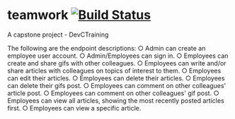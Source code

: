 # teamwork [![Build Status](https://travis-ci.com/uchennaibekwe/teamwork.svg?branch=master)](https://travis-ci.com/uchennaibekwe/teamwork)

A capstone project - DevCTraining

The following are the endpoint descriptions:
○ Admin can create an employee user account.
○ Admin/Employees can sign in.
○ Employees can create and share gifs with other colleagues.
○ Employees can write and/or share articles with colleagues on topics of interest to
them.
○ Employees can edit their articles.
○ Employees can delete their articles.
○ Employees can delete their gifs post.
○ Employees can comment on other colleagues' article post.
○ Employees can comment on other colleagues' gif post.
○ Employees can view all articles, showing the most recently posted articles first.
○ Employees can view a specific article.
